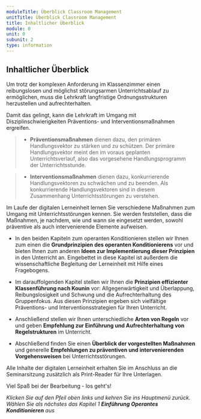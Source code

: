 ```yaml
---
moduleTitle: Überblick Classroom Management
unitTitle: Überblick Classroom Management
title: Inhaltlicher Überblick
module: 0
unit: 0
subunit: 2
type: information
---
```


## Inhaltlicher Überblick

Um trotz der komplexen Anforderung im Klassenzimmer einen reibungslosen und möglichst störungsarmen Unterrichtsablauf zu ermöglichen, muss die Lehrkraft langfristige Ordnungsstrukturen herzustellen und aufrechterhalten. 

Damit das gelingt, kann die Lehrkraft im Umgang mit Disziplinschwierigkeiten Präventions- und Interventionsmaßnahmen ergreifen. 

> - **Präventionsmaßnahmen** dienen dazu, den primären Handlungsvektor zu stärken und zu schützen. Der primäre Handlungsvektor meint den im voraus geplanten Unterrichtsverlauf, also das vorgesehene Handlungsprogramm der Unterrichtsstunde. 

> - **Interventionsmaßnahmen** dienen dazu, konkurrierende Handlungsvektoren zu schwächen und zu beenden. Als konkurrierende Handlungsvektoren sind in diesem Zusammenhang Unterrichtsstörungen zu verstehen. 


Im Laufe der digitalen Lerneinheit lernen Sie verschiedene Maßnahmen zum Umgang mit Unterrichtsstörungen kennen. Sie werden feststellen, dass die Maßnahmen, je nachdem, wie und wann sie eingesetzt werden, sowohl präventive als auch intervenierende Elemente aufweisen. 

* In den beiden Kapiteln zum operanten Konditionieren stellen wir Ihnen zum einen die **Grundprinzipien des operanten Konditionierens** vor und bieten Ihnen zum anderen **Ideen zur Implementierung dieser Prinzipien** in den Unterricht an. Eingebettet in diese Kapitel ist außerdem die wissenschaftliche Begleitung der Lerneinheit mit Hilfe eines Fragebogens. 
  
* Im darauffolgenden Kapitel stellen wir Ihnen die **Prinzipien effizienter Klassenführung nach Kounin** vor: Allgegenwärtigkeit und Überlappung, Reibungslosigkeit und Schwung und die Aufrechterhaltung des Gruppenfokus. Aus diesen Prinzipien ergeben sich vielfältige Präventions- und Interventionsstrategien für Ihren Unterricht. 

* Anschließend stellen wir Ihnen unterschiedliche **Arten von Regeln** vor und geben **Empfehlung zur Einführung und Aufrechterhaltung von Regelstrukturen** im Unterricht. 

* Abschließend finden Sie einen **Überblick der vorgestellten Maßnahmen** und generelle **Empfehlungen zu präventiven und intervenierenden Vorgehensweisen** bei Unterrichtsstörungen.




Alle Inhalte der digitalen Lerneinheit erhalten Sie im Anschluss an die Seminarsitzung zusätzlich als Print-Reader für Ihre Unterlagen.

Viel Spaß bei der Bearbeitung - los geht's! 

*Klicken Sie auf den Pfeil oben links und kehren Sie ins Hauptmenü zurück. Wählen Sie als nächstes das Kapitel 1 **Einführung Operantes Konditionieren** aus*